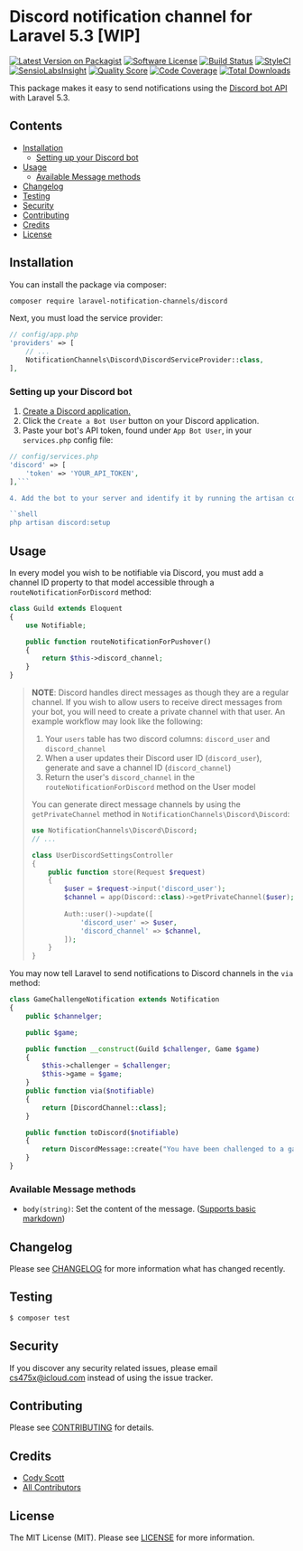 # Discord notification channel for Laravel 5.3 [WIP]

[![Latest Version on Packagist](https://img.shields.io/packagist/v/laravel-notification-channels/discord.svg?style=flat-square)](https://packagist.org/packages/laravel-notification-channels/discord)
[![Software License](https://img.shields.io/badge/license-MIT-brightgreen.svg?style=flat-square)](LICENSE.md)
[![Build Status](https://img.shields.io/travis/laravel-notification-channels/discord/master.svg?style=flat-square)](https://travis-ci.org/laravel-notification-channels/discord)
[![StyleCI](https://styleci.io/repos/65772492/shield)](https://styleci.io/repos/65772492)
[![SensioLabsInsight](https://img.shields.io/sensiolabs/i/a5ce365e-4c06-4def-ae4a-1d2936f589ac.svg?style=flat-square)](https://insight.sensiolabs.com/projects/a5ce365e-4c06-4def-ae4a-1d2936f589ac)
[![Quality Score](https://img.shields.io/scrutinizer/g/laravel-notification-channels/discord.svg?style=flat-square)](https://scrutinizer-ci.com/g/laravel-notification-channels/discord)
[![Code Coverage](https://img.shields.io/scrutinizer/coverage/g/laravel-notification-channels/discord/master.svg?style=flat-square)](https://scrutinizer-ci.com/g/laravel-notification-channels/discord/?branch=master)
[![Total Downloads](https://img.shields.io/packagist/dt/laravel-notification-channels/discord.svg?style=flat-square)](https://packagist.org/packages/laravel-notification-channels/discord)

This package makes it easy to send notifications using the [Discord bot API](https://discordapp.com/developers/docs/intro) with Laravel 5.3.

## Contents

- [Installation](#installation)
	- [Setting up your Discord bot](#setting-up-your-discord-bot)
- [Usage](#usage)
	- [Available Message methods](#available-message-methods)
- [Changelog](#changelog)
- [Testing](#testing)
- [Security](#security)
- [Contributing](#contributing)
- [Credits](#credits)
- [License](#license)


## Installation

You can install the package via composer:

```bash
composer require laravel-notification-channels/discord
```

Next, you must load the service provider:

```php
// config/app.php
'providers' => [
    // ...
    NotificationChannels\Discord\DiscordServiceProvider::class,
],
```

### Setting up your Discord bot

1. [Create a Discord application.](https://discordapp.com/developers/applications/me/create)
2. Click the `Create a Bot User` button on your Discord application.
3. Paste your bot's API token, found under `App Bot User`, in your `services.php` config file:

```php
// config/services.php
'discord' => [
    'token' => 'YOUR_API_TOKEN',
],```

4. Add the bot to your server and identify it by running the artisan command:

``shell
php artisan discord:setup
```

## Usage

In every model you wish to be notifiable via Discord, you must add a channel ID property to that model accessible through a `routeNotificationForDiscord` method:

```php
class Guild extends Eloquent
{
    use Notifiable;

    public function routeNotificationForPushover()
    {
        return $this->discord_channel;
    }
}
```

> **NOTE**: Discord handles direct messages as though they are a regular channel. If you wish to allow users to receive direct messages from your bot, you will need to create a private channel with that user.
> An example workflow may look like the following:
> 
> 1. Your `users` table has two discord columns: `discord_user` and `discord_channel`
> 2. When a user updates their Discord user ID (`discord_user`), generate and save a channel ID (`discord_channel`)
> 3. Return the user's `discord_channel` in the `routeNotificationForDiscord` method on the User model
> 
> You can generate direct message channels by using the `getPrivateChannel` method in `NotificationChannels\Discord\Discord`:
> 
> ```php
> use NotificationChannels\Discord\Discord;
> // ...
> 
> class UserDiscordSettingsController
> {
>     public function store(Request $request)
>     {
>         $user = $request->input('discord_user');
>         $channel = app(Discord::class)->getPrivateChannel($user);
>         
>         Auth::user()->update([
>             'discord_user' => $user,
>             'discord_channel' => $channel,
>         ]);
>     }
> }
> ```

You may now tell Laravel to send notifications to Discord channels in the `via` method:

```php
class GameChallengeNotification extends Notification
{
    public $channelger;

    public $game;

    public function __construct(Guild $challenger, Game $game)
    {
        $this->challenger = $challenger;
        $this->game = $game;
    }
    public function via($notifiable)
    {
        return [DiscordChannel::class];
    }

    public function toDiscord($notifiable)
    {
        return DiscordMessage::create("You have been challenged to a game of *{$this->game->name}* by **{$this->channelger->name}**!");
    }
}
```

### Available Message methods

* `body(string)`: Set the content of the message. ([Supports basic markdown](https://support.discordapp.com/hc/en-us/articles/210298617-Markdown-Text-101-Chat-Formatting-Bold-Italic-Underline-))

## Changelog

Please see [CHANGELOG](CHANGELOG.md) for more information what has changed recently.

## Testing

```bash
$ composer test
```

## Security

If you discover any security related issues, please email cs475x@icloud.com instead of using the issue tracker.

## Contributing

Please see [CONTRIBUTING](CONTRIBUTING.md) for details.

## Credits

- [Cody Scott](https://github.com/cs475x)
- [All Contributors](../../contributors)

## License

The MIT License (MIT). Please see [LICENSE](LICENSE.md) for more information.
